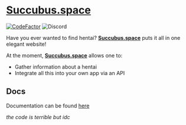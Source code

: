 # [Succubus.space](https://succubus.space)
[![CodeFactor](https://www.codefactor.io/repository/github/turbocheetah/succubus.space-api/badge)](https://www.codefactor.io/repository/github/turbocheetah/succubus.space-api) ![Discord](https://img.shields.io/discord/615732714783375371?color=%239E36FF)

Have you ever wanted to find hentai? **[Succubus.space](https://succubus.space)** puts it all in one elegant website!

At the moment, **[Succubus.space](https://succubus.space)** allows one to:

* Gather information about a hentai
* Integrate all this into your own app via an API

## Docs
Documentation can be found [here](https://docs.succubus.space)

_the code is terrible but idc_